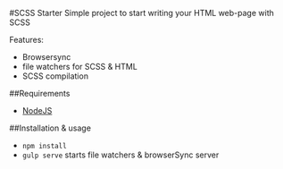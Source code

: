 #SCSS Starter
Simple project to start writing your HTML web-page with SCSS

Features:
- Browsersync
- file watchers for SCSS & HTML
- SCSS compilation

##Requirements
- [NodeJS](https://nodejs.org)

##Installation & usage
- ```npm install```
- ```gulp serve``` starts file watchers & browserSync server